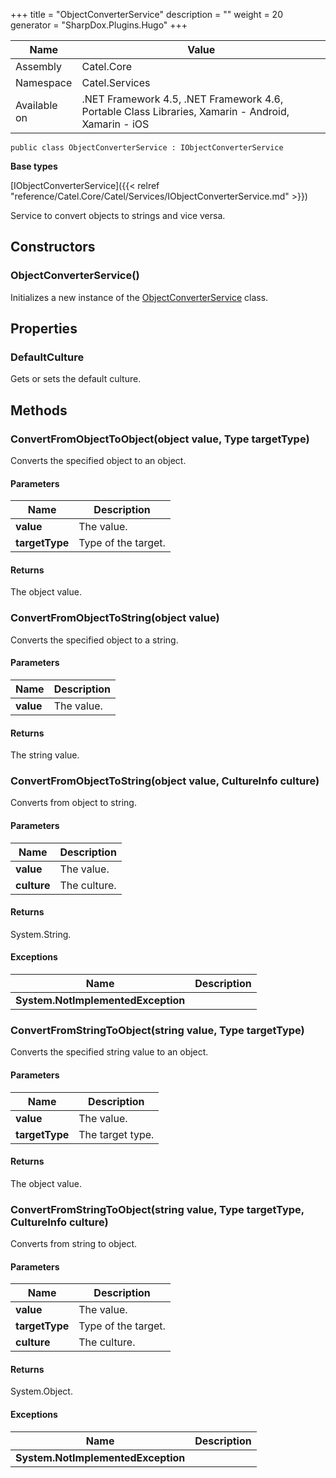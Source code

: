 

+++
title = "ObjectConverterService" 
description = ""
weight = 20
generator = "SharpDox.Plugins.Hugo"
+++

Name|Value
---|---
Assembly|Catel.Core
Namespace|Catel.Services
Available on|.NET Framework 4.5, .NET Framework 4.6, Portable Class Libraries, Xamarin - Android, Xamarin - iOS

```
public class ObjectConverterService : IObjectConverterService
```

**Base types**

[IObjectConverterService]({{< relref "reference/Catel.Core/Catel/Services/IObjectConverterService.md" >}})

Service to convert objects to strings and vice versa.

## Constructors

### ObjectConverterService()

Initializes a new instance of the [ObjectConverterService](#) class.

## Properties

### DefaultCulture

Gets or sets the default culture.

## Methods

### ConvertFromObjectToObject(object value, Type targetType)

Converts the specified object to an object.

#### Parameters

Name|Description
---|---
**value**|The value.
**targetType**|Type of the target.

#### Returns

The object value.

### ConvertFromObjectToString(object value)

Converts the specified object to a string.

#### Parameters

Name|Description
---|---
**value**|The value.

#### Returns

The string value.

### ConvertFromObjectToString(object value, CultureInfo culture)

Converts from object to string.

#### Parameters

Name|Description
---|---
**value**|The value.
**culture**|The culture.

#### Returns

System.String.

#### Exceptions

Name|Description
---|---
**System.NotImplementedException**|

### ConvertFromStringToObject(string value, Type targetType)

Converts the specified string value to an object.

#### Parameters

Name|Description
---|---
**value**|The value.
**targetType**|The target type.

#### Returns

The object value.

### ConvertFromStringToObject(string value, Type targetType, CultureInfo culture)

Converts from string to object.

#### Parameters

Name|Description
---|---
**value**|The value.
**targetType**|Type of the target.
**culture**|The culture.

#### Returns

System.Object.

#### Exceptions

Name|Description
---|---
**System.NotImplementedException**|

